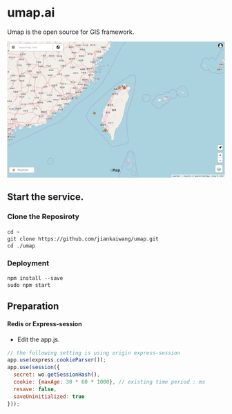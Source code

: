 # umap.ai



Umap is the open source for GIS framework.

![](./public/img/ui.png)



## Start the service.

### Clone the Reposiroty

```shell
cd ~
git clone https://github.com/jiankaiwang/umap.git
cd ./umap
```



### Deployment

```shell
npm install --save
sudo npm start
```



## Preparation

#### Redis or Express-session

*   Edit the app.js.

```javascript
// the following setting is using origin express-session
app.use(express.cookieParser());
app.use(session({
  secret: wo.getSessionHash(), 
  cookie: {maxAge: 30 * 60 * 1000},	// existing time period : ms
  resave: false,
  saveUninitialized: true
}));
```



